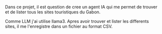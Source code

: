 Dans ce projet, il est question de cree un agent IA qui me permet de trouver et de lister tous les sites touristiques du Gabon.

 Comme LLM j'ai utilise llama3.
 Apres avoir trouver et lister les differents sites, il me l'enregistre dans un fichier au format CSV.